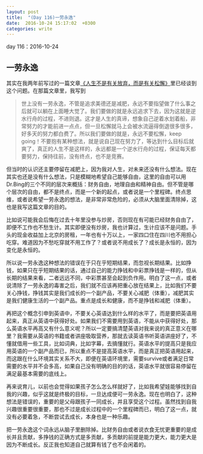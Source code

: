 ```yaml
---
layout: post
title:  "(Day 116)一劳永逸"
date:  2016-10-24 15:17:02  +0300
categories: write
---
```


day 116：2016-10-24

一劳永逸
-

其实在我两年前写过的一篇文章[《人生不是有关放弃，而是有关松懈》](https://www.evernote.com/l/Ap7aSt94d9ROOKc9SdsZHfBQxOG89WcsJ00)里已经谈到这个问题。在那篇文章里，我写到

>世上没有一劳永逸，不管是追求美德还是减肥，永远不要指望做了什么事之后就可以躺在上面睡大觉了。我们要做的就是永远追求下去，因为这就是逆水行舟的过程，不进则退。这才是人生的真谛，想象自己逆着水划着船，非常努力的才能前进一点点，但一旦松懈就马上会被水流逼得倒退很多很多，好多天的努力都白费了。所以我们要做的就是，永远不要松懈，keep going！不要抱有某种想法，就是说自己现在努力了，等达到什么目标后就爽了，真正的人生不是这样的，永远都是一个逆水行舟的过程，保证每天都要努力，保持往前，没有终点，也不是竞赛。

但当时的认识还主要停留在减肥上，因为我对人生，对未来还没有什么想法。现在其实也还是没有什么想法，只是模糊地希望自己能够自由，这里的自由可以用Dr.Bing的三个不同的层次来概括：财务自由，地理自由和精神自由。但不管是哪个层次的自由，都不是终点，而是一个新的起点，或者说是一个里程碑。终点思维，或者说希望一劳永逸的想法，是非常非常危险的，必须从大脑里面清除掉，这也是我写这篇文章的目的。

比如说可能我会后悔在过去十年里没参与炒房，否则现在有可能已经财务自由了，即便不工作也不愁生计。其实即便没有炒房，我也计算过，生计应该不是问题。手头的现金收益加上北京的房租，一年也有十万以上，一家四口住在四川也不用担心吃穿。难道因为不愁吃穿就不用工作了？或者说不用成长了？成长是永恒的，因为变化是永恒的。

所以说一劳永逸这种想法的错误在于只在乎短期结果，而忽视长期结果。比如挣钱，如果只在乎短期结果的话，通过自己的能力挣钱和中彩票挣钱是一样的，但从长期的结果来看，二者远远不同，中彩票甚至会起到负作用。明白了这一点，或者说清除了一劳永逸的毒害之后，我们就不应该再把重心放在结果上，比如我们不要关心挣钱，挣钱其实是我们成长的一个副产品，不要关心减肥（体重），减肥其实是我们健康生活的一个副产品。重点是成长和健康，而不是挣钱和减肥（体重）。

再把这个概念引申到英语中，不要关心英语达到什么样的水平了，而是要把英语用起来，真正从英语中获得好处。如果我们不需要用到英语，不能从中获得好处，那么英语水平再高又有什么意义呢？所以一定要搞清楚英语对我来说的真正意义在哪里？我需要从英语的书籍或者讲座吸取营养，那就去读英语书听英语讲座好了，不懂就借用一些工具，比如词典，比如字幕，去搞懂就行。英语水平的提高只是我应用英语的一个副产品而已，所以重点不是提高英语水平，而是真正把英语用起来，而这跟在什么环境其实关系不大，即便在英语环境里，需要survive或者满足日常需要的水平并不会多高，如果自己没有明确的目的的话，英语水平就很容易停留在满足最基本需要的底线上。

再来说育儿，以前也会觉得如果孩子怎么怎么样就好了，比如我希望娃能够找到自我的兴趣，似乎这就是终极的目标，一旦达成便可一劳永逸。现在也明白了，这种想法是错误的，重要的是父母跟孩子一同成长，并且享受这个过程。虽然找到自我兴趣很重要很重要，那也不过是成长过程中的一个里程碑而已，明白了这一点，就没有必要着急，不断尝试去成长，本身也是一种乐趣。

把一劳永逸这个词永远从脑子里删除掉。比财务自由或者说衣食无忧更重要的是成长并且贡献，多挣钱的正确方式是多贡献，多贡献的前提是能力更大，能力更大是因为不断成长。反正我也知道自己就算有钱了也不会闲着的。

<!--end-->
